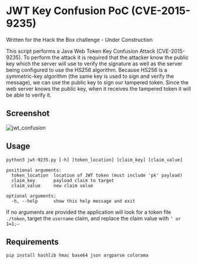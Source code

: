 # JWT Key Confusion PoC (CVE-2015-9235)

Written for the Hack the Box challenge - Under Construction

This script performs a Java Web Token Key Confusion Attack (CVE-2015-9235). 
To perform the attack it is required that the attacker know the public key which the server will use to verify the signature as well as the server being configured to use the HS256 algorithm. Because HS256 is a symmetric-key algorithm (the same key is used to sign and verify the message), we can use the public key to sign our tampered token. 
Since the web server knows the public key, when it receives the tampered token it will be able to verify it. 

## Screenshot

![jwt_confusion](https://user-images.githubusercontent.com/6628565/149454773-86c5f286-e411-42be-ab83-a79205ae0373.png)

## Usage


```python3 jwt-9235.py [-h] [token_location] [claim_key] [claim_value]```

```
positional arguments:
  token_location  location of JWT token (must include 'pk' payload)
  claim_key       payload claim to target
  claim_value     new claim value

optional arguments:
  -h, --help      show this help message and exit
```
If no arguments are provided the application will look for a token file ```./token```, target the ```username``` claim, and replace the claim value with ```‘ or 1=1;–```

## Requirements

```pip install hashlib hmac base64 json argparse colorama```
